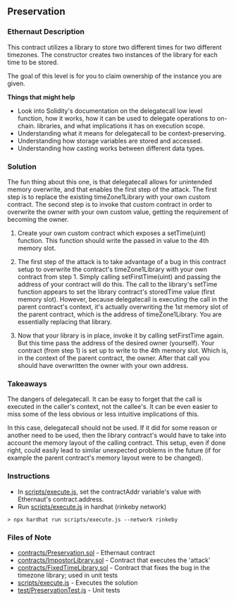 ## Preservation

### Ethernaut Description
This contract utilizes a library to store two different times for two different timezones. The constructor creates two instances of the library for each time to be stored.

The goal of this level is for you to claim ownership of the instance you are given.

**Things that might help**

- Look into Solidity's documentation on the delegatecall low level function, how it works, how it can be used to delegate operations to on-chain. libraries, and what implications it has on execution scope.
- Understanding what it means for delegatecall to be context-preserving.
- Understanding how storage variables are stored and accessed.
- Understanding how casting works between different data types.

### Solution 
The fun thing about this one, is that delegatecall allows for unintended memory overwrite, and that enables the first step of the attack. The first step is to replace the existing timeZone1Library with your own custom contract. The second step is to invoke that custom contract in order to overwrite the owner with your own custom value, getting the requirement of becoming the owner. 

1. Create your own custom contract which exposes a setTime(uint) function. This function should write the passed in value to the 4th memory slot. 

2. The first step of the attack is to take advantage of a bug in this contract setup to overwrite the contract's timeZone1Library with your own contract from step 1. Simply calling setFirstTime(uint) and passing the address of your contract will do this. The call to the library's setTime function appears to set the library contract's storedTime value (first memory slot). However, because delegatecall is executing the call in the parent contract's context, it's actually overwriting the 1st memory slot of the parent contract, which is the address of timeZone1Library. You are essentially replacing that library. 

3. Now that your library is in place, invoke it by calling setFirstTime again. But this time pass the address of the desired owner (yourself). Your contract (from step 1) is set up to write to the 4th memory slot. Which is, in the context of the parent contract, the owner. After that call you should have overwritten the owner with your own address. 

### Takeaways
The dangers of delegatecall. It can be easy to forget that the call is executed in the caller's context, not the callee's. It can be even easier to miss some of the less obvious or less intuitive implications of this. 

In this case, delegatecall should not be used. If it did for some reason or another need to be used, then the library contract's would have to take into account the memory layout of the calling contract. This setup, even if done right, could easily lead to similar unexpected problems in the future (if for example the parent contract's memory layout were to be changed). 

### Instructions
- In [scripts/execute.js](scripts/execute.js), set the contractAddr variable's value with Ethernaut's contract.address. 
- Run [scripts/execute.js](scripts/execute.js) in hardhat (rinkeby network)

`> npx hardhat run scripts/execute.js --network rinkeby`

### Files of Note
- [contracts/Preservation.sol](contracts/Preservation.sol) - Ethernaut contract
- [contracts/ImpostorLibrary.sol](contracts/ImpostorLibrary.sol) - Contract that executes the 'attack'
- [contracts/FixedTimeLibrary.sol](contracts/FixedTimeLibrary.sol) - Contract that fixes the bug in the timezone library; used in unit tests 
- [scripts/execute.js](scripts/execute.js) - Executes the solution 
- [test/PreservationTest.js](test/PreservationTest.js) - Unit tests 
